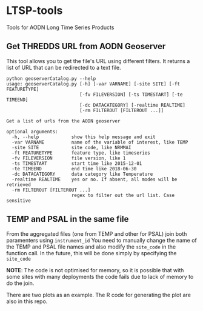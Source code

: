 # LTSP-tools
Tools for AODN Long Time Series Products

## Get THREDDS URL from AODN Geoserver

This tool allows you to get the file's URL using different filters. It returns a list of URL that can be redirected to a text file.

```
python geoserverCatalog.py --help
usage: geoserverCatalog.py [-h] [-var VARNAME] [-site SITE] [-ft FEATURETYPE]
                           [-fv FILEVERSION] [-ts TIMESTART] [-te TIMEEND]
                           [-dc DATACATEGORY] [-realtime REALTIME]
                           [-rm FILTEROUT [FILTEROUT ...]]

Get a list of urls from the AODN geoserver

optional arguments:
  -h, --help            show this help message and exit
  -var VARNAME          name of the variable of interest, like TEMP
  -site SITE            site code, like NRMMAI
  -ft FEATURETYPE       feature type, like timeseries
  -fv FILEVERSION       file version, like 1
  -ts TIMESTART         start time like 2015-12-01
  -te TIMEEND           end time like 2018-06-30
  -dc DATACATEGORY      data category like Temperature
  -realtime REALTIME    yes or no. If absent, all modes will be retrieved
  -rm FILTEROUT [FILTEROUT ...]
                        regex to filter out the url list. Case sensitive

```




## TEMP and PSAL in the same file

From the aggregated files (one from TEMP and other for PSAL) join both paramenters using `instrument_id`
You need to manually change the name of the TEMP and PSAL file names and also modify the `site_code` in the function call.
In the future, this will be done simply by specifying the `site_code`

**NOTE**: The code is not optimised for memory, so it is possible that with some sites with many deployments the code fails due to lack of memory to do the join.

There are two plots as an example. The R code for generating the plot are also in this repo.
